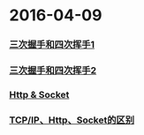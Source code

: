 # 2016-04-09

### [三次握手和四次挥手1](http://blog.csdn.net/whuslei/article/details/6667471)
### [三次握手和四次挥手2](http://www.cnblogs.com/myvin/p/4862167.html)

### [Http & Socket](http://itindex.net/detail/47119-socket-http)

### [TCP/IP、Http、Socket的区别](http://jingyan.baidu.com/article/08b6a591e07ecc14a80922f1.html)

